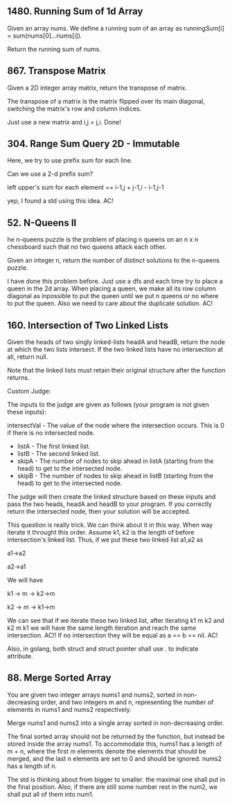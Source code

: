 ## 1480. Running Sum of 1d Array

Given an array nums. We define a running sum of an array as runningSum[i] = sum(nums[0]…nums[i]).

Return the running sum of nums.

## 867. Transpose Matrix

Given a 2D integer array matrix, return the transpose of matrix.

The transpose of a matrix is the matrix flipped over its main diagonal, switching the matrix's row and column indices.

Just use a new matrix and i,j = j,i. Done!

## 304. Range Sum Query 2D - Immutable

Here, we try to use prefix sum for each line.

Can we use a 2-d prefix sum?

left upper's sum for each element == i-1,j + j-1,i - i-1,j-1

yep, I found a std using this idea. AC!

## 52. N-Queens II

he n-queens puzzle is the problem of placing n queens on an n x n chessboard such that no two queens attack each other.

Given an integer n, return the number of distinct solutions to the n-queens puzzle.

I have done this problem before. Just use a dfs and each time try to place a queen in the 2d array. When placing a queen, we make all its row column diagonal as inpossible to put the queen until we put n queens or no where to put the queen. Also we need to care about the duplicate solution. AC!

## 160. Intersection of Two Linked Lists

Given the heads of two singly linked-lists headA and headB, return the node at which the two lists intersect. If the two linked lists have no intersection at all, return null.

Note that the linked lists must retain their original structure after the function returns.

Custom Judge:

The inputs to the judge are given as follows (your program is not given these inputs):

intersectVal - The value of the node where the intersection occurs. This is 0 if there is no intersected node.

* listA - The first linked list.
* listB - The second linked list.
* skipA - The number of nodes to skip ahead in listA (starting from the head) to get to the intersected node.
* skipB - The number of nodes to skip ahead in listB (starting from the head) to get to the intersected node.

The judge will then create the linked structure based on these inputs and pass the two heads, headA and headB to your program. If you correctly return the intersected node, then your solution will be accepted.

This question is really trick. We can think about it in this way. When way iterate it throught this order. Assume k1, k2 is the length of before intersection's linked list. Thus, if we put these two linked list a1,a2 as 

a1->a2

a2->a1

We will have

k1 -> m -> k2->m

k2 -> m -> k1->m

We can see that if we iterate these two linked list, after iterating k1 m k2 and k2 m k1 we will have the same length iteration and reach the same intersection. AC!! If no intersection they will be equal as a == b == nil. AC!

Also, in golang, both struct and struct pointer shall use . to indicate attribute.

## 88. Merge Sorted Array

You are given two integer arrays nums1 and nums2, sorted in non-decreasing order, and two integers m and n, representing the number of elements in nums1 and nums2 respectively.

Merge nums1 and nums2 into a single array sorted in non-decreasing order.

The final sorted array should not be returned by the function, but instead be stored inside the array nums1. To accommodate this, nums1 has a length of m + n, where the first m elements denote the elements that should be merged, and the last n elements are set to 0 and should be ignored. nums2 has a length of n.

The std is thinking about from bigger to smaller. the maximal one shall put in the final position. Also, if there are still some number rest in the num2, we shall put all of them into num1.